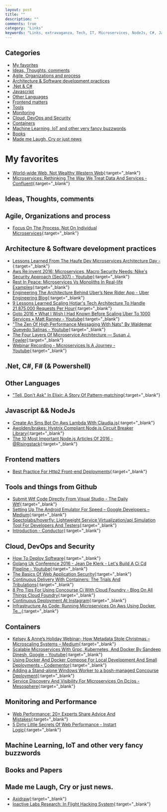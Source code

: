 ```yaml
---
layout: post
title: ""
description: ""
comments: true
category: "Links"
keywords: "Links, extravaganza, Tech, IT, Microservices, NodeJs, C#, Javascript, Solution architecture"
---
```


## Categories ##
* [My favorites](#favorites)
* [Ideas, Thoughts, comments](#ideas)
* [Agile, Organizations and process](#agile)
* [Architecture & Software development practices](#development)
* [.Net & C#](#net)
* [Javascript](#javascript)
* [Other Languages](#polygloting)
* [Frontend matters](#web)
* [Tools](#tools)
* [Monitoring](#monitoring)
* [Cloud, DevOps and Security](#devops)
* [Containers](#containers)
* [Machine Learning, IoT and other very fancy buzzwords](#iot)
* [Books](#books)
* [Made me Laugh, Cry or just news](#news)

# My favorites<a name="favorites"></a> #
* [World-wide Web, Not Wealthy Western Web](https://vimeo.com/194968584){:target="_blank"}
* [Microservices: Rethinking The Way We Treat Data And Services - Confluent](https://www.confluent.io/blog/data-dichotomy-rethinking-the-way-we-treat-data-and-services/){:target="_blank"}

## Ideas, Thoughts, comments <a name="ideas"></a> ##

## Agile, Organizations and process<a name="agile"></a> ##
* [Focus On The Process, Not On Individual Microservices](https://www.infoq.com/news/2016/12/process-before-microservices){:target="_blank"}

## Architecture & Software development practices <a name="development"></a> ##
* [Lessons Learned From The Haufe Dev Microservices Architecture Day -](http://dev.haufe.com/danielbryant-microservices-guestblog/){:target="_blank"}
* [Aws Re:invent 2016: Microservices, Macro Security Needs: Nike's Security Approach (Sec307) - Youtube](https://www.youtube.com/watch?v=vmGSK6gT0J8){:target="_blank"}
* [Rest In Peace: Microservices Vs Monoliths In Real-life Examples](https://medium.freecodecamp.com/rest-in-peace-to-microservices-or-not-6d097b6c8279#.u0sdrs8y4){:target="_blank"}
* [Engineering The Architecture Behind Uber’s New Rider App - Uber Engineering Blog](https://eng.uber.com/new-rider-app/){:target="_blank"}
* [9 Lessons Learned Scaling Hotjar's Tech Architecture To Handle 21,875,000 Requests Per Hour](https://www.hotjar.com/blog/9-lessons-we-learned-while-scaling-hotjars-tech-architecture){:target="_blank"}
* [Goto 2016 • What I Wish I Had Known Before Scaling Uber To 1000 Services • Matt Ranney - Youtube](https://www.youtube.com/watch?v=kb-m2fasdDY){:target="_blank"}
* ["The Zen Of High Performance Messaging With Nats" By Waldemar Quevedo Salinas - Youtube](https://www.youtube.com/watch?v=dYrYCt2dTkw){:target="_blank"}
* [The Four Layers Of Microservice Architecture — Susan J. Fowler](https://www.susanjfowler.com/blog/2016/12/18/the-four-layers-of-microservice-architecture){:target="_blank"}
* [Webinar Recording - Microservices Is A Journey - Youtube](https://www.youtube.com/watch?v=dMJZ9lR64z0){:target="_blank"}

## **.Net, C#, F# (& Powershell)**  <a name="net"></a> ##

## Other Languages  <a name="polygloting"></a> ##
* ["Tell, Don't Ask" In Elixir: A Story Of Pattern-matching](https://robots.thoughtbot.com/tell-don-t-ask-in-elixir){:target="_blank"}

## Javascript && NodeJs <a name="javascript"></a><a name="nodejs"></a> ##
* [Create An Sms Bot On Aws Lambda With Claudia.js](https://twilioinc.wpengine.com/2016/12/create-an-sms-bot-on-aws-lambda-with-claudia-js.html){:target="_blank"}
* [Awolden/brakes: Hystrix Compliant Node.js Circuit Breaker Library](https://github.com/awolden/brakes){:target="_blank"}
* [The 10 Most Important Node.js Articles Of 2016 - @Risingstack](https://blog.risingstack.com/10-most-important-node-js-articles-2016/){:target="_blank"}

## Frontend matters <a name="web"></a> ##
* [Best Practice For Http2 Front-end Deployments](http://blog.cloud66.com/best-practice-for-http2-front-end-deployments/){:target="_blank"}

## Tools and things from Github <a name="tools"></a> ##
* [Submit Wtf Code Directly From Visual Studio - The Daily Wtf](http://thedailywtf.com/articles/submit-wtf-code-directly-from-visual-studio){:target="_blank"}
* [Setting Up The Android Emulator For Speed – Google Developers – Medium](https://medium.com/google-developers/setting-up-the-android-emulator-for-speed-37ccbc3c3e1c#.jy56jtq7w){:target="_blank"}
* [Spectolabs/hoverfly: Lightweight Service Virtualization/api Simulation Tool For Developers And Testers](https://github.com/SpectoLabs/hoverfly){:target="_blank"}
* [Introduction - Conductor](https://netflix.github.io/conductor/){:target="_blank"}

## Cloud, DevOps and Security<a name="devops"></a> ##
* [How To Deploy Software](https://zachholman.com/posts/deploying-software){:target="_blank"}
* [Golang Uk Conference 2016 - Jean De Klerk - Let's Build A Ci Cd Pipeline - Youtube](https://www.youtube.com/watch?v=UAsTNFLGBGI){:target="_blank"}
* [The Basics Of Web Application Security](http://martinfowler.com/articles/web-security-basics.html){:target="_blank"}
* [Continuous Delivery With Containers: The Trials And Tribulations](http://www.slideshare.net/dbryant_uk/oreillynginx-2016-continuous-delivery-with-containers-the-trials-and-tribulations){:target="_blank"}
* [8 Pro Tips For Using Concourse Ci With Cloud Foundry - Blog On All Things Cloud Foundry](https://blog.altoros.com/concourse-ci-architecture-features-and-usage.html){:target="_blank"}
* [Continuous Deployment At Instagram](https://engineering.instagram.com/continuous-deployment-at-instagram-1e18548f01d1#.puvm5fva7){:target="_blank"}
* [Infrastructure As Code: Running Microservices On Aws Using Docker, Te…](http://www.slideshare.net/brikis98/infrastructure-as-code-running-microservices-on-aws-using-docker-terraform-and-ecs){:target="_blank"}

## Containers <a name="containers"></a> ##
* [Kelsey & Anne’s Holiday Webinar- How Metadata Stole Christmas – Microscaling Systems – Medium](https://medium.com/microscaling-systems/kelsey-annes-holiday-webinar-how-metadata-stole-christmas-38d9381fc9a2#.yv7q6k7pq){:target="_blank"}
* [Scalable Microservices With Grpc, Kubernetes, And Docker By Sandeep Dinesh, Google - Youtube](https://www.youtube.com/watch?v=xsIwYL-N4vI){:target="_blank"}
* [Using Docker And Docker Compose For Local Development And Small Deployments - Codementor](https://www.codementor.io/mrquintopolous/tutorials/docker-and-docker-compose-for-local-development-and-small-deployments-ph4p434gb){:target="_blank"}
* [Adding a Stand-alone Windows Worker to a bosh-managed Concourse Deployment](http://www.chrisumbel.com/article/windows_worker_to_bosh_deployed_concourse){:target="_blank"}
* [Service Discovery And Visibility For Microservices On Dc/os - Mesosphere](https://mesosphere.com/resources/service-discovery-visibility-microservices-dcos/){:target="_blank"}

## Monitoring and Performance <a name="monitoring"></a> ##
* [Web Performance: 20+ Experts Share Advice And Mistakes](https://www.keycdn.com/blog/web-performance-advice/){:target="_blank"}
* [5 Dirty Little Secrets Of Web Performance - Instart Logic](https://www.instartlogic.com/blog/secrets-of-web-performance){:target="_blank"}
## Machine Learning, IoT and other very fancy buzzwords <a name="iot"></a> ##

## Books and Papers<a name="books"></a> ##

## Made me Laugh, Cry or just news. <a name="news"></a> ##
* [Axidraw](http://shop.evilmadscientist.com/productsmenu/846#){:target="_blank"}
* [Ioactive Labs Research: In Flight Hacking System](http://blog.ioactive.com/2016/12/in-flight-hacking-system.html){:target="_blank"}
